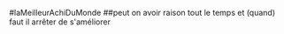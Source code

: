 #laMeilleurAchiDuMonde
##peut on avoir raison tout le temps et (quand) faut il arrêter de s'améliorer

